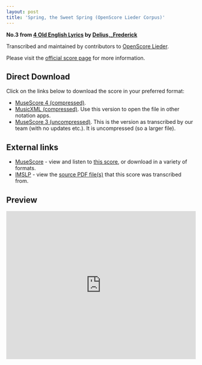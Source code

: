 ```yaml
---
layout: post
title: 'Spring, the Sweet Spring (OpenScore Lieder Corpus)'
---
```


__No.3 from [4 Old English Lyrics](https://fourscoreandmore.org/openscore/lieder/Delius,_Frederick/4_Old_English_Lyrics/) by [Delius,_Frederick](https://fourscoreandmore.org/openscore/lieder/Delius,_Frederick)__

Transcribed and maintained by contributors to [OpenScore Lieder].

Please visit the [official score page] for more information.

[official score page]: https://musescore.com/openscore-lieder-corpus/scores/6230260
[OpenScore Lieder]: https://musescore.com/openscore-lieder-corpus

## Direct Download

Click on the links below to download the score in your preferred format:
- [MuseScore 4 (compressed)](https://github.com/openscore/lieder/blob/main/scores/Delius,_Frederick/4_Old_English_Lyrics/3_Spring,_the_Sweet_Spring/lc6230260.mscz?raw=true).
- [MusicXML (compressed)](https://github.com/openscore/lieder/blob/main/scores/Delius,_Frederick/4_Old_English_Lyrics/3_Spring,_the_Sweet_Spring/lc6230260.mxl?raw=true). Use this version to open the file in other notation apps.
- [MuseScore 3 (uncompressed)](https://github.com/openscore/lieder/blob/main/scores/Delius,_Frederick/4_Old_English_Lyrics/3_Spring,_the_Sweet_Spring/lc6230260.mscx?raw=true). This is the version as transcribed by our team (with no updates etc.). It is uncompressed (so a larger file).

## External links

- [MuseScore] - view and listen to [this score][MuseScore], or download in a variety of formats.
- [IMSLP] - view the [source PDF file(s)][IMSLP] that this score was transcribed from.

[MuseScore]: https://musescore.com/score/6230260
[IMSLP]: https://imslp.org/wiki/Special:ReverseLookup/234590

## Preview

<iframe width="100%" height="394" src="https://musescore.com/openscore-lieder-corpus/scores/6230260/embed" frameborder="0" allowfullscreen allow="autoplay; fullscreen"></iframe>
